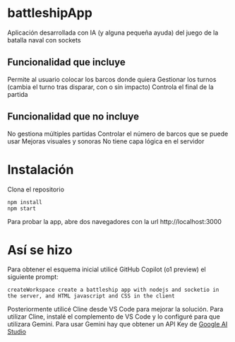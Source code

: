 # battleshipApp
Aplicación desarrollada con IA (y alguna pequeña ayuda) del juego de la batalla naval con sockets

## Funcionalidad que incluye
Permite al usuario colocar los barcos donde quiera
Gestionar los turnos (cambia el turno tras disparar, con o sin impacto)
Controla el final de la partida

## Funcionalidad que no incluye
No gestiona múltiples partidas
Controlar el número de barcos que se puede usar
Mejoras visuales y sonoras
No tiene capa lógica en el servidor

# Instalación
Clona el repositorio
```
npm install
npm start
```
Para probar la app, abre dos navegadores con la url http://localhost:3000

# Así se hizo
Para obtener el esquema inicial utilicé GitHub Copilot (o1 preview) el siguiente prompt:
```
createWorkspace create a battleship app with nodejs and socketio in the server, and HTML javascript and CSS in the client
```
Posteriormente utilicé Cline desde VS Code para mejorar la solución.
Para utilizar Cline, instalé el complemento de VS Code y lo configuré para que utilizara Gemini.
Para usar Gemini hay que obtener un API Key de [Google AI Studio](https://aistudio.google.com/) 
